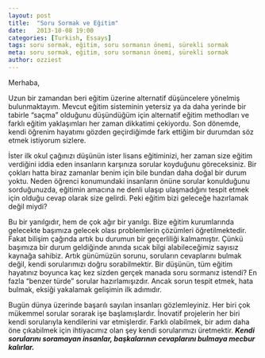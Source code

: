 ```yaml
---
layout: post
title:  "Soru Sormak ve Eğitim"
date:   2013-10-08 19:00
categories: [Turkish, Essays]
tags: soru sormak, eğitim, soru sormanın önemi, sürekli sormak
meta: soru sormak, eğitim, soru sormanın önemi, sürekli sormak
author: ozziest
---
```


Merhaba,

Uzun bir zamandan beri eğitim üzerine alternatif düşüncelere yönelmiş bulunmaktayım. Mevcut eğitim sisteminin yetersiz ya da daha yerinde bir tabirle “saçma” olduğunu düşündüğüm için alternatif eğitim methodları ve farklı eğitim yaklaşımları her zaman dikkatimi çekiyordu. Son dönemde, kendi öğrenim hayatımı gözden geçirdiğimde fark ettiğim bir durumdan söz etmek istiyorum sizlere.

İster ilk okul çağınızı düşünün ister lisans eğitiminizi, her zaman size eğitim verdiğini iddia eden insanların karşınıza sorular koyduğunu göreceksiniz. Bir çokları hatta biraz zamanlar benim için bile bundan daha doğal bir durum yoktu. Neden öğrenci konumundaki insanların önüne sorular konulduğunu sorduğunuzda, eğitimin amacına ne denli ulaşıp ulaşmadığını tespit etmek için olduğu cevap olarak size gelirdi. Peki eğitim bizi geleceğe hazırlamak değil miydi?

Bu bir yanılgıdır, hem de çok ağır bir yanılgı. Bize eğitim kurumlarında gelecekte başımıza gelecek olası problemlerin çözümleri öğretilmektedir. Fakat bilişim çağında artık bu durumun bir geçerliliği kalmamıştır. Çünkü başımıza bir durum geldiğinde anında sıcak bilgi alabileceğimiz sayısız kaynağa sahibiz. Artık günümüzün sorunu, soruların cevaplarını bulmak değil, kendi sorularımızı doğru sorabilmektir. Bir düşünün, tüm eğitim hayatınız boyunca kaç kez sizden gerçek manada soru sormanız istendi? En fazla “benzer türde” sorular hazırlamışızdır. Ancak sorun tespit etmek, hata bulmak, eksiği yakalamak gelişimin ilk adımıdır.

Bugün dünya üzerinde başarılı sayılan insanları gözlemleyiniz. Her biri çok mükemmel sorular sorarak işe başlamışlardır. İnovatif projelerin her biri kendi sorularıyla kendilerini var etmişlerdir. Farklı olabilmek, bir adım daha öne çıkabilmek için ihtiyacımız olan şey kendi sorularımızı üretmektir. ***Kendi sorularını soramayan insanlar, başkalarının cevaplarını bulmaya mecbur kalırlar.***